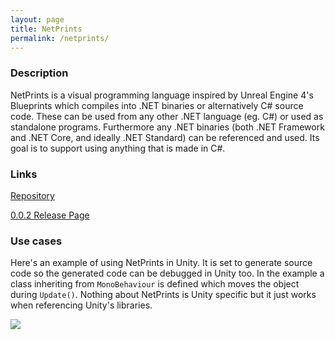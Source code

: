 ```yaml
---
layout: page
title: NetPrints
permalink: /netprints/
---
```


### Description
NetPrints is a visual programming language inspired by Unreal Engine 4's Blueprints which compiles into .NET binaries or alternatively C# source code. These can be used from any other .NET language (eg. C#) or used as standalone programs. Furthermore any .NET binaries (both .NET Framework and .NET Core, and ideally .NET Standard) can be referenced and used. Its goal is to support using anything that is made in C#.

### Links
[Repository](https://github.com/RobinKa/netprints)

[0.0.2 Release Page](https://github.com/RobinKa/netprints/releases/tag/0.0.2)

### Use cases
Here's an example of using NetPrints in Unity. It is set to generate source code so the generated code can be debugged in Unity too. In the example a class inheriting from `MonoBehaviour` is defined which moves the object during `Update()`. Nothing about NetPrints is Unity specific but it just works when referencing Unity's libraries.

![](https://i.imgur.com/IcuX6Zo.png)
